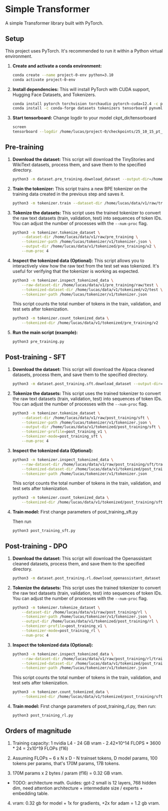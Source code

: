 # Simple Transformer

A simple Transformer library built with PyTorch.

## Setup

This project uses PyTorch. It's recommended to run it within a Python virtual environment.

1.  **Create and activate a conda environment:**
    ```bash
    conda create --name project-0-env python=3.10
    conda activate project-0-env
    ```

2.  **Install dependencies:**
    This will install PyTorch with CUDA support, Hugging Face Datasets, and Tokenizers.
    ```bash
    conda install pytorch torchvision torchaudio pytorch-cuda=12.4 -c pytorch -c nvidia
    conda install -c conda-forge datasets tokenizers tensorboard pynvml
    ```

3. **Start tensorboard:**
    Change logdir to your model ckpt_dir/tensorboard
    ```bash
    screen
    tensorboard --logdir /home/lucas/project-0/checkpoints/25_10_15_pt_sft1/tensorboard/ --port 6006
    ```

## Pre-training

1.  **Download the dataset:**
    This script will download the TinyStories and WikiText datasets, process them, and save them to the specified directory.
    ```bash
    python3 -m dataset.pre_training.download_dataset --output-dir=/home/lucas/data/v1/raw/pre_training
    ```

2.  **Train the tokenizer:**
    This script trains a new BPE tokenizer on the training data created in the previous step and saves it.
    ```bash
    python3 -m tokenizer.train --dataset-dir /home/lucas/data/v1/raw/train --output-path /home/lucas/tokenizer/v1/tokenizer.json
    ```

3.  **Tokenize the datasets:**
    This script uses the trained tokenizer to convert the raw text datasets (train, validation, test) into sequences of token IDs.
    You can adjust the number of processes with the `--num-proc` flag.
    ```bash
    python3 -m tokenizer.tokenize_dataset \
        --dataset-dir /home/lucas/data/v1/raw/pre_training \
        --tokenizer-path /home/lucas/tokenizer/v1/tokenizer.json \
        --output-dir /home/lucas/data/v1/tokenized/pre_training/v2 \
        --num-proc 4
    ```

4.  **Inspect the tokenized data (Optional):**
    This script allows you to interactively view how the raw text from the test set was tokenized. It's useful for verifying that the tokenizer is working as expected.
    ```bash
    python3 -m tokenizer.inspect_tokenized_data \
        --raw-dataset-dir /home/lucas/data/v1/pre_training/raw/test \
        --tokenized-dataset-dir /home/lucas/data/v1/tokenized/v2/test \
        --tokenizer-path /home/lucas/tokenizer/v1/tokenizer.json
    ```

    This script counts the total number of tokens in the train, validation, and test sets after tokenization.
    ```bash
    python3 -m tokenizer.count_tokenized_data \
        --tokenized-dir /home/lucas/data/v1/tokenized/pre_training/v2
    ```    

5.  **Run the main script (example):**
    ```bash
    python3 pre_training.py
    ```

## Post-training - SFT

1.  **Download the dataset:**
    This script will download the Alpaca cleaned datasets, process them, and save them to the specified directory.
    ```bash
    python3 -m dataset.post_training.sft.download_dataset --output-dir=/home/lucas/data/v1/raw/post_training/sft --tokenizer-profile=post_training_v1
    ```

2.  **Tokenize the datasets:**
    This script uses the trained tokenizer to convert the raw text datasets (train, validation, test) into sequences of token IDs.
    You can adjust the number of processes with the `--num-proc` flag.
    ```bash
    python3 -m tokenizer.tokenize_dataset \
        --dataset-dir /home/lucas/data/v1/raw/post_training/sft \
        --tokenizer-path /home/lucas/tokenizer/v1/tokenizer.json \
        --output-dir /home/lucas/data/v1/tokenized/post_training/sft \
        --tokenizer-profile=post_training_v1 \
        --tokenizer-mode=post_training_sft \
        --num-proc 4
    ```

3.  **Inspect the tokenized data (Optional):**
    ```bash
    python3 -m tokenizer.inspect_tokenized_data \
        --raw-dataset-dir /home/lucas/data/v1/raw/post_training/sft/train \
        --tokenized-dataset-dir /home/lucas/data/v1/tokenized/post_training/sft/train \
        --tokenizer-path /home/lucas/tokenizer/v1/tokenizer.json
    ```

     This script counts the total number of tokens in the train, validation, and test sets after tokenization.
    ```bash
    python3 -m tokenizer.count_tokenized_data \
        --tokenized-dir /home/lucas/data/v1/tokenized/post_training/sft
    ```    

4. **Train model:**
    First change parameters of post_training_sft.py

    Then run
    ```bash
    python3 post_training_sft.py
    ```
    

## Post-training - DPO

1.  **Download the dataset:**
    This script will download the Openassistant cleaned datasets, process them, and save them to the specified directory.
    ```bash
    python3 -m dataset.post_training.rl.download_openassistant_dataset --output-dir=/home/lucas/data/v1/raw/post_training/rl --tokenizer-profile=post_training_v1 --num-test-roots=500
    ```

2.  **Tokenize the datasets:**
    This script uses the trained tokenizer to convert the raw text datasets (train, validation, test) into sequences of token IDs.
    You can adjust the number of processes with the `--num-proc` flag.
    ```bash
    python3 -m tokenizer.tokenize_dataset \
        --dataset-dir /home/lucas/data/v1/raw/post_training/rl \
        --tokenizer-path /home/lucas/tokenizer/v1/tokenizer.json \
        --output-dir /home/lucas/data/v1/tokenized/post_training/rl \
        --tokenizer-profile=post_training_v1 \
        --tokenizer-mode=post_training_rl \
        --num-proc 4
    ```

3.  **Inspect the tokenized data (Optional):**
    ```bash
    python3 -m tokenizer.inspect_tokenized_data \
        --raw-dataset-dir /home/lucas/data/v1/raw/post_training/rl/train \
        --tokenized-dataset-dir /home/lucas/data/v1/tokenized/post_training/rl/train \
        --tokenizer-path /home/lucas/tokenizer/v1/tokenizer.json
    ```

     This script counts the total number of tokens in the train, validation, and test sets after tokenization.
    ```bash
    python3 -m tokenizer.count_tokenized_data \
        --tokenized-dir /home/lucas/data/v1/tokenized/post_training/sft
    ```  

4. **Train model:**
    First change parameters of post_training_rl.py, then run:

    ```bash
    python3 post_training_rl.py
    ```
## Orders of magnitude

1. Training capacity: 1 nvidia L4 - 24 GB vram - 2.42×10^14 FLOPS * 3600 * 24 = 2x10^19 FLOPs (f16)

2. Assuming FLOPs ~ 6 x N x D - N trainset tokens, D model params, 100 tokens per params, that's 170M params, 17B tokens.

3. 170M params x 2 bytes / param (f16) = 0.32 GB vram.

* TODO: architecture math. Guides: gpt-2 small is 12 layers, 768 hidden dim, need attention architecture + intermediate size / experts + embedding table.

4. vram: 0.32 gb for model + 1x for gradients, +2x for adam = 1.2 gb vram.
